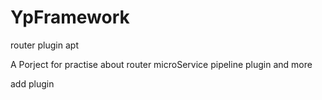 # YpFramework
router plugin apt

A Porject for practise 
about router microService pipeline plugin and more

add plugin
